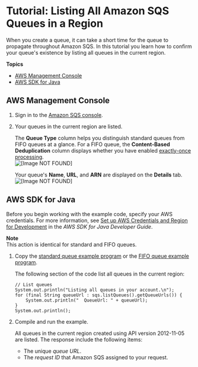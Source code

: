 # Tutorial: Listing All Amazon SQS Queues in a Region<a name="sqs-list-all-queues"></a>

When you create a queue, it can take a short time for the queue to propagate throughout Amazon SQS\. In this tutorial you learn how to confirm your queue's existence by listing all queues in the current region\.

**Topics**
+ [AWS Management Console](#list-all-queues-console)
+ [AWS SDK for Java](#list-all-queues-java)

## AWS Management Console<a name="list-all-queues-console"></a>

1. Sign in to the [Amazon SQS console](https://console.aws.amazon.com/sqs/)\.

1. Your queues in the current region are listed\.

   The **Queue Type** column helps you distinguish standard queues from FIFO queues at a glance\. For a FIFO queue, the **Content\-Based Deduplication** column displays whether you have enabled [exactly\-once processing](FIFO-queues.md#FIFO-queues-exactly-once-processing)\.  
![\[Image NOT FOUND\]](http://docs.aws.amazon.com/AWSSimpleQueueService/latest/SQSDeveloperGuide/images/sqs-tutorials-creating-queue-queue-type-content-based-deduplication-columns.png)

   Your queue's **Name**, **URL**, and **ARN** are displayed on the **Details** tab\.  
![\[Image NOT FOUND\]](http://docs.aws.amazon.com/AWSSimpleQueueService/latest/SQSDeveloperGuide/images/sqs-tutorials-creating-queue-details-url-arn.png)

## AWS SDK for Java<a name="list-all-queues-java"></a>

Before you begin working with the example code, specify your AWS credentials\. For more information, see [Set up AWS Credentials and Region for Development](http://docs.aws.amazon.com/sdk-for-java/v1/developer-guide/setup-credentials.html) in the *AWS SDK for Java Developer Guide*\.

**Note**  
This action is identical for standard and FIFO queues\.

1. Copy the [standard queue example program](standard-queues-getting-started-java.md) or the [FIFO queue example program](FIFO-queues-getting-started-java.md)\.

   The following section of the code list all queues in the current region:

   ```
   // List queues
   System.out.println("Listing all queues in your account.\n");
   for (final String queueUrl : sqs.listQueues().getQueueUrls()) {
       System.out.println("  QueueUrl: " + queueUrl);
   }
   System.out.println();
   ```

1. Compile and run the example\.

   All queues in the current region created using API version 2012\-11\-05 are listed\. The response include the following items:
   + The unique *queue URL*\.
   + The *request ID* that Amazon SQS assigned to your request\.